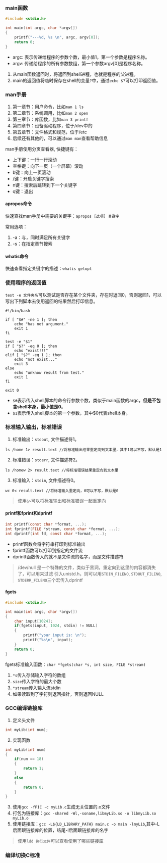 ### main函数

```C
#include <stdio.h>

int main(int argc, char *argv[])
{
    printf("---%d, %s \n", argc, argv[0]);
    return 0;
}
```
- argc: 表示传递给程序的参数个数，最小值1，第一个参数是程序名称。
- argv: 传递给程序的所有参数数组，第一个参数argv[0]是程序名称。

1. 从main函数返回时，将返回到shell进程，也就是程序的父进程。
2. main的返回值将临时保存在shell的变量`?`中，通过`echo $?`可以打印返回值。


### man手册

1. 第一章节：用户命令，比如`man 1 ls`
2. 第二章节：系统调用，比如`man 2 open`
3. 第三章节：库函数，比如`man 3 printf`
4. 第四章节：设备驱动程序，位于/dev中的
5. 第五章节：文件格式和规范，位于/etc
6. 后续还有其他的，可以通过`man man`查看帮助信息

man手册使用分页查看器, 快捷键有：
- 上下键：一行一行滚动
- 空格键：向下一页（一个屏幕）滚动
- b键：向上一页滚动
- /键：开启关键字搜索
- n键：搜索后跳转到下一个关键字
- q键：退出

#### apropos命令

快速查找man手册中需要的关键字：`apropos [选项] 关键字`

常用选项：
1. -a：与，同时满足所有关键字
2. -s：在指定章节搜索

#### whatis命令

快速查看指定关键字的描述：`whatis getopt`


### 使用程序的返回值

`test -e 文件夹名`可以测试是否存在某个文件夹，存在时返回0，否则返回1，可以写出下列脚本去使用返回的结果然后打印信息。

```shell
#!/bin/bash

if [ "$#" -ne 1 ]; then
    echo "has not argument."
    exit 1
fi

test -e "$1"
if [ "$?" -eq 0 ]; then
    echo "exist!!!"
elif [ "$?" -eq 1 ]; then
    echo "not exist..."
    exit 3
else 
    echo "unknow result from test."
    exit 1
fi

exit 0
```

- `$#`表示传入shell脚本的命令行参数个数，类似于main函数的argc，**但是不包含shell本身，最小值是0**。
- `$1`表示传入shell脚本的第一个参数，其中$0代表shell本身。


### 标准输入输出，标准错误

1. 标准输出：`stdout`, 文件描述符1。
```shell
ls /home 1> result.text //将标准输出结果重定向到文本里，其中1可以不写，默认是1
```
2. 标准错误：`stderr`, 文件描述符2。
```shell
ls /homew 2> result.text //将标准错误结果重定向到文本里
```
3. 标准输入：`stdin`, 文件描述符0。
```shell
wc 0< result.text //将标准输入重定向，0可以不写，默认是0
```
> 使用`&>`可以将标准输出和标准错误一起重定向

#### printf和fprint和dprintf

```c
int printf(const char *format, ...);
int fprintf(FILE *stream, const char *format, ...);
int dprintf(int fd, const char *format, ...);
```
- printf函数会将字符串打印到标准输出
- fprintf函数可以打印到指定的文件流
- dprintf函数传入的就不是文件流的名字，而是文件描述符

> /dev/null 是一个特殊的文件，类似于黑洞，重定向到这里的内容都消失了，可以用来过滤
> 引入unistd.h，则可以用`STDIN_FILENO`, `STDOUT_FILENO`, `STDERR_FILENO`三个宏传入dprintf

#### fgets

```c
#include <stdio.h>

int main(int argc, char *argv[])
{
    char input[1024];
    if(fgets(input, 1024, stdin) != NULL) 
    {
        printf("your input is: \n");
        printf("%s\n", input);
    }
    return 0;
}
```

fgets标准输入函数：`char *fgets(char *s, int size, FILE *stream)` 

1. `*s`传入存储输入字符的数组
2. `size`传入字符的最大个数
3. `*stream`传入输入流stdin
4. 如果读取到了字符则返回指针，否则返回NULL


### GCC编译链接库

1. 定义头文件
```c
int myLib(int num);
```

2. 实现函数
```c
int myLib(int num)
{
    if(num == 18)
    {
        return 1;
    }
    else
    {
        return 0;
    }
}
```

3. 使用`gcc -fPIC -c myLib.c`生成无关位置的.o文件
4. 打包为链接库：`gcc -shared -Wl,-soname,libmyLib.so -o libmyLib.so myLib.o`
5. 使用链接库：`gcc -L${LD_LIBRARY_PATH} main.c -o main -lmyLib`,其中-L后面跟链接库的位置，结尾-l后面跟链接库的名字

> 使用`ldd 执行文件`可以查看使用了哪些链接库


### 编译切换C标准

